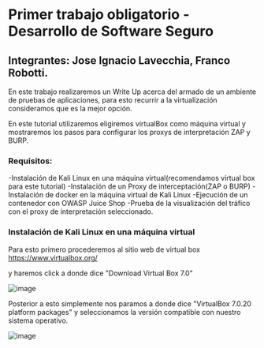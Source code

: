 # Primer trabajo obligatorio - Desarrollo de Software Seguro

## Integrantes: Jose Ignacio Lavecchia, Franco Robotti.

En este trabajo realizaremos un Write Up acerca del armado de un ambiente de pruebas de aplicaciones, para esto recurrir a la virtualización consideramos que es la mejor opción.

En este tutorial utilizaremos eligiremos virtualBox como máquina virtual y mostraremos los pasos para configurar los proxys de interpretación ZAP y BURP.


### **Requisitos:**

-Instalación de Kali Linux en una máquina virtual(recomendamos virtual box para este tutorial)
-Instalación de un Proxy de interceptación(ZAP o BURP)
-Instalación de docker en la máquina virtual de Kali Linux
-Ejecución de un contenedor con OWASP Juice Shop
-Prueba de la visualización del tráfico con el proxy de interpretación seleccionado.


### **Instalación de Kali Linux en una máquina virtual**

Para esto primero procederemos al sitio web de virtual box https://www.virtualbox.org/

y haremos click a donde dice "Download Virtual Box 7.0"

![image](https://github.com/user-attachments/assets/b54df357-720f-4645-89ee-aca45c278339)

Posterior a esto simplemente nos paramos a donde dice "VirtualBox 7.0.20 platform packages"  y seleccionamos la versión compatible con nuestro sistema operativo.

![image](https://github.com/user-attachments/assets/87eaace4-8ac2-4355-8bfa-4841a304e53e)


